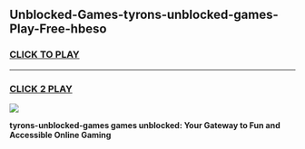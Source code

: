 
## Unblocked-Games-tyrons-unblocked-games-Play-Free-hbeso
<h3>
<a href="https://premium76.site?title=tyrons-unblocked-games&ref=18A1">CLICK TO PLAY</a></h3>
<hr>

<h3>
<a href="https://premium76.site?title=tyrons-unblocked-games&ref=18A1">CLICK 2 PLAY</a>
  
</h3>

<a href="https://premium76.site?title=tyrons-unblocked-games&ref=18A1"><img src="https://clearcache.store/games.png"></a>


**tyrons-unblocked-games games unblocked: Your Gateway to Fun and Accessible Online Gaming**
